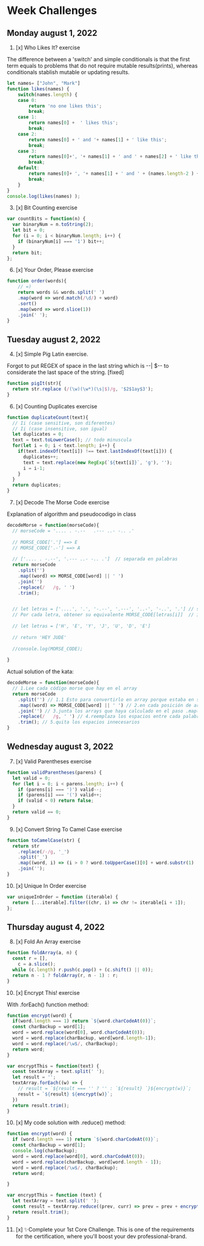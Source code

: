 # Week Challenges

## Monday august 1, 2022
1. [x] Who Likes It? exercise

The difference between a 'switch' and simple conditionals is that the first term equals to problems that do not require mutable results(prints), whereas conditionals stablish mutable or updating results.
```JavaScript
let names= ["John", "Mark"]
function likes(names) {
    switch(names.length) {
    case 0:
        return 'no one likes this';
        break;
    case 1:
        return names[0] +  ' likes this';
        break;
    case 2:
        return names[0] + ' and '+ names[1] + ' like this';
        break;
    case 3:
        return names[0]+', '+ names[1] + ' and ' + names[2] + ' like this';
        break;
    default:
        return names[0]+ ', '+ names[1] + ' and ' + (names.length-2 ) + ' others like this';
        break;
    }
}
console.log(likes(names) );
```
3. [x] Bit Counting exercise
```JavaScript
var countBits = function(n) {
  var binaryNum = n.toString(2);
  let bit = 0;
  for (i = 0; i < binaryNum.length; i++) {
    if (binaryNum[i] === '1') bit++;
  }
  return bit;
};
```
6. [x] Your Order, Please exercise
```JavaScript
function order(words){
    // =)
    return words && words.split(' ')
    .map(word => word.match(/\d/) + word)
    .sort()
    .map(word => word.slice(1))
    .join(' ');
}
```

## Tuesday august 2, 2022
4. [x] Simple Pig Latin exercise.

Forgot to put REGEX of space in the last string which is --| $-- to considerate the last space of the string. [fixed]
```JavaScript
function pigIt(str){
  return str.replace (/(\w)(\w*)(\s|$)/g, '$2$1ay$3');
}
```

6. [x] Counting Duplicates exercise
```JavaScript
function duplicateCount(text){
  // Ii (case sensitive, son diferentes)
  // Ii (case insensitive, son igual)
  let duplicates = 0;
  text = text.toLowerCase(); // todo minuscula
  for(let i = 0; i < text.length; i++) {
    if(text.indexOf(text[i]) !== text.lastIndexOf(text[i])) {
      duplicates++;
      text = text.replace(new RegExp(`${text[i]}`, 'g'), '');
      i = i-1;
    }
  }
  return duplicates;
}
```
7. [x] Decode The Morse Code exercise

Explanation of algorithm and pseudocodigo in class
```JavaScript
decodeMorse = function(morseCode){
  // morseCode = '.... . -.--   .--- ..- -.. .'
  
  // MORSE_CODE['.'] ==> E
  // MORSE_CODE['.-'] ==> A
  
  // ['.... . -.--', '.--- ..- -.. .']  // separada en palabras
  return morseCode
    .split('')
    .map((word) => MORSE_CODE[word] || ' ')
    .join('')
    .replace(/   /g, ' ')
    .trim();


  // let letras = ['....', '.', '-.--', '.---', '..-', '-..', '.'] // separada por letras
  // Por cada letra, obtener su equivalente MORSE_CODE[letras[i]]  // i = 0 --> letras.length-1
  
  // let letras = ['H', 'E', 'Y', 'J', 'U', 'D', 'E']
  
  // return 'HEY JUDE'
  
  //console.log(MORSE_CODE);
  
}
```
Actual solution of the kata:
```JavaScript
decodeMorse = function(morseCode){
  // 1.Lee cada código morse que hay en el array
  return morseCode
    .split('') // 1.1 Esto para convertirlo en array porque estaba en string
    .map((word) => MORSE_CODE[word] || ' ') // 2.en cada posición de array aplica la conversión a MORSE_CODE[word], llama a la función
    .join('') // 3.junta los arrays que haya calculado en el paso .map()
    .replace(/   /g, ' ') // 4.reemplaza los espacios entre cada palabra para que no hayan espacios entre las comas del array
    .trim(); // 5.quita los espacios innecesarios
}
```

## Wednesday august 3, 2022
7. [x] Valid Parentheses exercise
```JavaScript
function validParentheses(parens) {
  let valid = 0;
  for (let i = 0; i < parens.length; i++) {
    if (parens[i] === ')') valid--;
    if (parens[i] === '(') valid++;
    if (valid < 0) return false;
  }
  return valid == 0;
}
```

9. [x] Convert String To Camel Case exercise
```JavaScript
function toCamelCase(str) {
  return str
    .replace(/-/g, '_')
    .split('_')
    .map((word, i) => (i > 0 ? word.toUpperCase()[0] + word.substr(1) : word))
    .join('');
}
```
10. [x] Unique In Order exercise
```JavaScript
var uniqueInOrder = function (iterable) {
  return [...iterable].filter((chr, i) => chr != iterable[i + 1]);
};
```

## Thursday august 4, 2022
8. [x] Fold An Array exercise
```JavaScript
function foldArray(a, n) {
  const r = [],
    c = a.slice();
  while (c.length) r.push(c.pop() + (c.shift() || 0));
  return n - 1 ? foldArray(r, n - 1) : r;
}
```
10. [x] Encrypt This! exercise

With .forEach() function method:
```JavaScript
function encrypt(word) {
  if(word.length === 1) return `${word.charCodeAt(0)}`;
  const charBackup = word[1];
  word = word.replace(word[0], word.charCodeAt(0));
  word = word.replace(charBackup, word[word.length-1]);
  word = word.replace(/\w$/, charBackup);
  return word;
}

var encryptThis = function(text) {
  const textArray = text.split(' ');
  let result = '';
  textArray.forEach((w) => {
    // result = `${result === '' ? '' : `${result} `}${encrypt(w)}`;
    result = `${result} ${encrypt(w)}`;
  })
  return result.trim();
}
```

10. [x] My code solution with .reduce() method:
```JavaScript
function encrypt(word) {
  if (word.length === 1) return `${word.charCodeAt(0)}`;
  const charBackup = word[1];
  console.log(charBackup);
  word = word.replace(word[0], word.charCodeAt(0));
  word = word.replace(charBackup, word[word.length - 1]);
  word = word.replace(/\w$/, charBackup);
  return word;

}

var encryptThis = function (text) {
  let textArray = text.split(' ');
  const result = textArray.reduce((prev, curr) => prev = prev + encrypt(curr) + ' ', '');
  return result.trim();
}
```


11. [x] ✨Complete your 1st Core Challenge. This is one of the requirements for the certification, where you'll boost your dev professional-brand.
